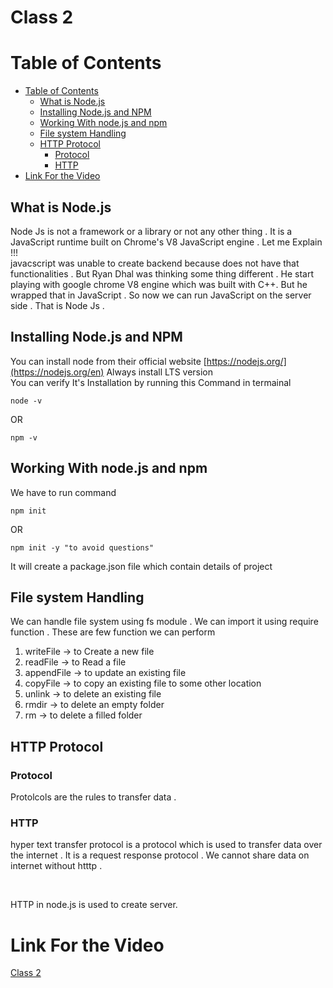 # Class 2 <!-- omit in toc -->



# Table of Contents

- [Table of Contents](#table-of-contents)
  - [What is Node.js](#what-is-nodejs)
  - [Installing Node.js and NPM](#installing-nodejs-and-npm)
  - [Working With node.js and npm](#working-with-nodejs-and-npm)
  - [File system Handling](#file-system-handling)
  - [HTTP Protocol](#http-protocol)
    - [Protocol](#protocol)
    - [HTTP](#http)
- [Link For the Video](#link-for-the-video)




## What is Node.js

Node Js is not a framework or a library or not any other thing . It is a JavaScript runtime built on Chrome's V8 JavaScript engine . Let me Explain !!! <br>
javacscript was unable to create backend because does not have that functionalities . But Ryan Dhal was thinking some thing different . He start playing with google chrome V8 engine which was built with C++. But he wrapped that in JavaScript . So now we can run JavaScript on the server side . That is Node Js .

## Installing Node.js and NPM

You can install node from their official website [https://nodejs.org/](https://nodejs.org/en) Always install LTS version
<br>
You can verify It's Installation by running this Command in termainal

```
node -v
```

OR

```
npm -v
```

## Working With node.js and npm 

We have to run command 
```
npm init 
```
OR
```
npm init -y "to avoid questions"
```

It will create a package.json file which contain details of project

## File system Handling

We can handle file system using fs module . We can import it using require function . These are few function we can perform 

<ol>
<li>writeFile -> to Create a new file</li>
<li>readFile -> to Read a file</li>
<li>appendFile -> to update an existing file</li>
<li>copyFile -> to copy an existing file to some other location</li>
<li>unlink -> to delete an existing file</li>
<li>rmdir -> to delete an empty folder</li>
<li>rm -> to delete a filled folder</li>
</ol>

## HTTP Protocol

### Protocol 

Protolcols are the rules to transfer data . 

### HTTP

hyper text transfer protocol is a protocol which is used to transfer data over the internet . It is a request response protocol . We cannot share data on internet without htttp  .

<br>

HTTP in node.js is used to create server.

# Link For the Video 

[Class 2](https://www.youtube.com/watch?v=OFbSqd54Wwk&list=PLbtI3_MArDOkXRLxdMt1NOMtCS-84ibHH)